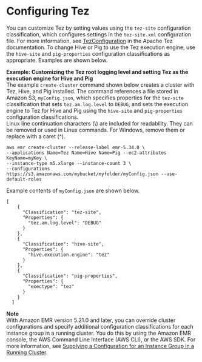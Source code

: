 # Configuring Tez<a name="tez-configure"></a>

You can customize Tez by setting values using the `tez-site` configuration classification, which configures settings in the `tez-site.xml` configuration file\. For more information, see [TezConfiguration](https://tez.apache.org/releases/0.8.2/tez-api-javadocs/configs/TezConfiguration.html) in the Apache Tez documentation\. To change Hive or Pig to use the Tez execution engine, use the `hive-site` and `pig-properties` configuration classifications as appropriate\. Examples are shown below\.

**Example: Customizing the Tez root logging level and setting Tez as the execution engine for Hive and Pig**  
The example `create-cluster` command shown below creates a cluster with Tez, Hive, and Pig installed\. The command references a file stored in Amazon S3, `myConfig.json`, which specifies properties for the `tez-site` classification that sets `tez.am.log.level` to `DEBUG`, and sets the execution engine to Tez for Hive and Pig using the `hive-site` and `pig-properties` configuration classifications\.  
Linux line continuation characters \(\\\) are included for readability\. They can be removed or used in Linux commands\. For Windows, remove them or replace with a caret \(^\)\.

```
aws emr create-cluster --release-label emr-5.34.0 \
--applications Name=Tez Name=Hive Name=Pig --ec2-attributes KeyName=myKey \
--instance-type m5.xlarge --instance-count 3 \
--configurations https://s3.amazonaws.com/mybucket/myfolder/myConfig.json --use-default-roles
```
Example contents of `myConfig.json` are shown below\.  

```
[
    {
      "Classification": "tez-site",
      "Properties": {
        "tez.am.log.level": "DEBUG"
      }
    },
    {
      "Classification": "hive-site",
      "Properties": {
        "hive.execution.engine": "tez"
      }
    },
    {
      "Classification": "pig-properties",
      "Properties": {
        "exectype": "tez"
      }
    }
  ]
```

**Note**  
With Amazon EMR version 5\.21\.0 and later, you can override cluster configurations and specify additional configuration classifications for each instance group in a running cluster\. You do this by using the Amazon EMR console, the AWS Command Line Interface \(AWS CLI\), or the AWS SDK\. For more information, see [Supplying a Configuration for an Instance Group in a Running Cluster](https://docs.aws.amazon.com/emr/latest/ReleaseGuide/emr-configure-apps-running-cluster.html)\.